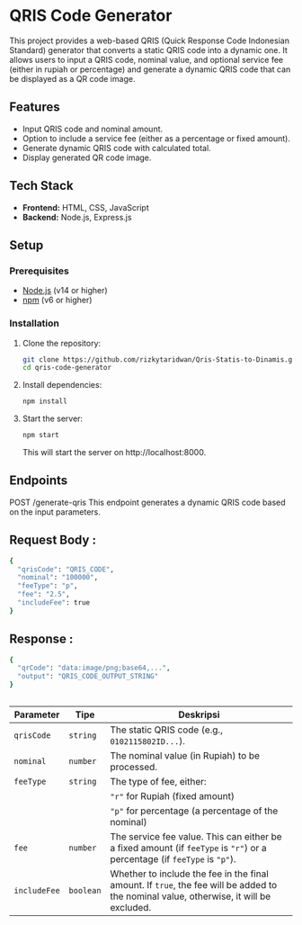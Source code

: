 # QRIS Code Generator

This project provides a web-based QRIS (Quick Response Code Indonesian Standard) generator that converts a static QRIS code into a dynamic one. It allows users to input a QRIS code, nominal value, and optional service fee (either in rupiah or percentage) and generate a dynamic QRIS code that can be displayed as a QR code image.

## Features

- Input QRIS code and nominal amount.
- Option to include a service fee (either as a percentage or fixed amount).
- Generate dynamic QRIS code with calculated total.
- Display generated QR code image.

## Tech Stack

- **Frontend:** HTML, CSS, JavaScript
- **Backend:** Node.js, Express.js

## Setup

### Prerequisites

- [Node.js](https://nodejs.org/) (v14 or higher)
- [npm](https://npmjs.com) (v6 or higher)

### Installation

1. Clone the repository:

   ```bash
   git clone https://github.com/rizkytaridwan/Qris-Statis-to-Dinamis.git
   cd qris-code-generator
   ```
2. Install dependencies:
   ```bash
   npm install
   ```
3. Start the server:
   ```bash
   npm start
   ```
   This will start the server on http://localhost:8000.

## Endpoints

POST /generate-qris
This endpoint generates a dynamic QRIS code based on the input parameters.

## Request Body :
```bash
{
  "qrisCode": "QRIS_CODE",
  "nominal": "100000",
  "feeType": "p",
  "fee": "2.5",
  "includeFee": true
}
```

## Response :

```bash
{
  "qrCode": "data:image/png;base64,...",
  "output": "QRIS_CODE_OUTPUT_STRING"
}
```

##
| Parameter   | Tipe     | Deskripsi                                                                                      |
|-------------|----------|------------------------------------------------------------------------------------------------|
| `qrisCode`  | `string` | The static QRIS code (e.g., `0102115802ID...`).                                                |
| `nominal`   | `number` | The nominal value (in Rupiah) to be processed.                                                 |
| `feeType`   | `string` | The type of fee, either:                                                                       |
|             |          |  `"r"` for Rupiah (fixed amount)                                                              |
|             |          |  `"p"` for percentage (a percentage of the nominal)                                           |
| `fee`       | `number` | The service fee value. This can either be a fixed amount (if `feeType` is `"r"`) or a percentage (if `feeType` is `"p"`). |
| `includeFee`| `boolean`| Whether to include the fee in the final amount. If `true`, the fee will be added to the nominal value, otherwise, it will be excluded. |


